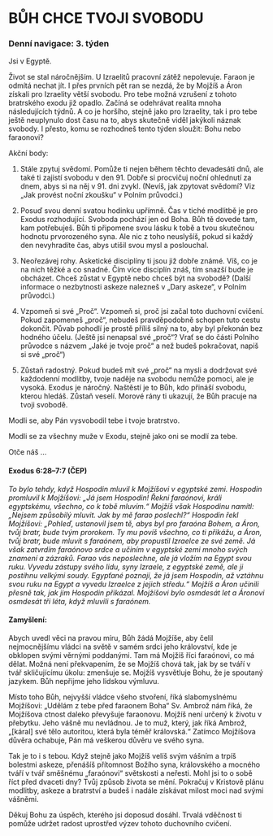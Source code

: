 # BŮH CHCE TVOJI SVOBODU

### Denní navigace: 3. týden

Jsi v Egyptě.

Život se stal náročnějším. U Izraelitů pracovní zátěž nepolevuje. Faraon je odmítá nechat jít. I přes prvních pět ran se nezdá, že by Mojžíš a Áron získali pro Izraelity větší svobodu. Pro tebe možná vzrušení z tohoto bratrského exodu již opadlo. Začíná se odehrávat realita mnoha následujících týdnů. A co je horšího, stejně jako pro Izraelity, tak i pro tebe ještě neuplynulo dost času na to, abys skutečně viděl jakýkoli náznak svobody. I přesto, komu se rozhodneš tento týden sloužit: Bohu nebo faraonovi?

Akční body:
1. Stále zpytuj svědomí. Pomůže ti nejen během těchto devadesáti dnů, ale také ti zajistí svobodu v den 91. Dobře si procvičuj noční ohlednutí za dnem, abys si na něj v 91. dni zvykl. (Nevíš, jak zpytovat svědomí? Viz „Jak provést noční zkoušku“ v Polním průvodci.)

2. Posuď svou denní svatou hodinku upřímně. Čas v tiché modlitbě je pro Exodus rozhodující. Svoboda pochází jen od Boha. Bůh tě dovede tam, kam potřebuješ. Bůh ti připomene svou lásku k tobě a tvou skutečnou hodnotu prvorozeného syna. Ale nic z toho neuslyšíš, pokud si každý den nevyhradíte čas, abys utišil svou mysl a poslouchal.

3. Neořezávej rohy. Asketické disciplíny ti jsou již dobře známé. Víš, co je na nich těžké a co snadné. Čím více disciplín znáš, tím snazší bude je obcházet. Chceš zůstat v Egyptě nebo chceš být na svobodě? (Další informace o nezbytnosti askeze nalezneš v „Dary askeze“, v Polním průvodci.)

4. Vzpomeň si své „Proč“. Vzpomeň si, proč jsi začal toto duchovní cvičení. Pokud zapomeneš „proč“, nebudeš pravděpodobně schopen tuto cestu dokončit. Půvab pohodlí je prostě příliš silný na to, aby byl překonán bez hodného účelu. (Ještě jsi nenapsal své „proč“? Vrať se do části Polního průvodce s názvem „Jaké je tvoje proč“ a než budeš pokračovat, napiš si své „proč“)


5. Zůstaň radostný. Pokud budeš mít své „proč“ na mysli a dodržovat své každodenní modlitby, tvoje naděje na svobodu nemůže pomoci, ale je vysoká. Exodus je náročný. Naštěstí je to Bůh, kdo přináší svobodu, kterou hledáš. Zůstaň veselí. Morové rány ti ukazují, že Bůh pracuje na tvoji svobodě.

Modli se, aby Pán vysvobodil tebe i tvoje bratrstvo.

Modli se za všechny muže v Exodu, stejně jako oni se modlí za tebe.

Otče náš …


#### Exodus 6:28–7:7 (ČEP)
*To bylo tehdy, když Hospodin mluvil k Mojžíšovi v egyptské zemi. Hospodin promluvil k Mojžíšovi: „Já jsem Hospodin! Řekni faraónovi, králi egyptskému, všechno, co k tobě mluvím.“ Mojžíš však Hospodinu namítl: „Nejsem způsobilý mluvit. Jak by mě farao poslechl?“ Hospodin řekl Mojžíšovi: „Pohleď, ustanovil jsem tě, abys byl pro faraóna Bohem, a Áron, tvůj bratr, bude tvým prorokem. Ty mu povíš všechno, co ti přikážu, a Áron, tvůj bratr, bude mluvit s faraónem, aby propustil Izraelce ze své země. Já však zatvrdím faraónovo srdce a učiním v egyptské zemi mnoho svých znamení a zázraků. Farao vás neposlechne, ale já vložím na Egypt svou ruku. Vyvedu zástupy svého lidu, syny Izraele, z egyptské země, ale ji postihnu velkými soudy. Egypťané poznají, že já jsem Hospodin, až vztáhnu svou ruku na Egypt a vyvedu Izraelce z jejich středu.“ Mojžíš a Áron učinili přesně tak, jak jim Hospodin přikázal. Mojžíšovi bylo osmdesát let a Áronovi osmdesát tři léta, když mluvili s faraónem.*

#### Zamyšlení:
Abych uvedl věci na pravou míru, Bůh žádá Mojžíše, aby čelil nejmocnějšímu vládci na světě v samém srdci jeho království, kde je obklopen svými věrnými poddanými. Tam má Mojžíš říci faraónovi, co má dělat. Možná není překvapením, že se Mojžíš chová tak, jak by se tváří v tvář skličujícímu úkolu: zmenšuje se. Mojžíš vysvětluje Bohu, že je spoutaný jazykem. Bůh nepřijme jeho lidskou výmluvu.

Místo toho Bůh, nejvyšší vládce všeho stvoření, říká slabomyslnému Mojžíšovi: „Udělám z tebe před faraonem Boha“ Sv. Ambrož nám říká, že Mojžíšova ctnost daleko převyšuje faraonovu. Mojžíš není určený k životu v přebytku. Jeho vášně mu nevládnou. Je to muž, který, jak říká Ambrož, „[káral] své tělo autoritou, která byla téměř královská.“ Zatímco Mojžíšova důvěra ochabuje, Pán má veškerou důvěru ve svého syna.

Tak je to i s tebou. Když stejně jako Mojžíš velíš svým vášním a trpíš bolestmi askeze, přenášíš přítomnost Božího syna, královského a mocného tváří v tvář směšnému „faraónovi“ světskosti a neřesti. Mohl jsi to o sobě říct před dvaceti dny? Tvůj způsob života se mění. Pokračuj v Kristově plánu modlitby, askeze a bratrství a budeš i nadále získávat milost moci nad svými vášněmi.

Děkuj Bohu za úspěch, kterého jsi doposud dosáhl. Trvalá vděčnost ti pomůže udržet radost uprostřed výzev tohoto duchovního cvičení.
